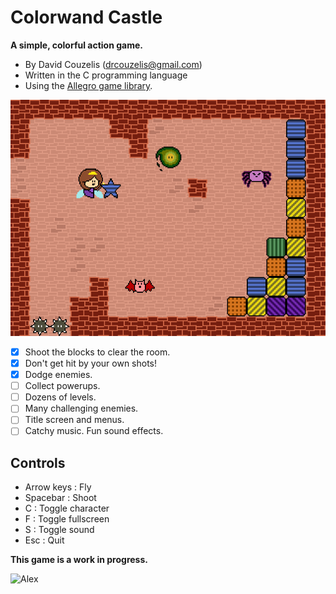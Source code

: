 # Colorwand Castle

**A simple, colorful action game.**

- By David Couzelis (drcouzelis@gmail.com)
- Written in the C programming language
- Using the [Allegro game library](http://liballeg.org/).

![Screenshot](/dev/screenshots/screenshot-2017-03-08.png?raw=true)

- [x] Shoot the blocks to clear the room.
- [x] Don't get hit by your own shots!
- [x] Dodge enemies.
- [ ] Collect powerups.
- [ ] Dozens of levels.
- [ ] Many challenging enemies.
- [ ] Title screen and menus.
- [ ] Catchy music. Fun sound effects.

## Controls

- Arrow keys : Fly
- Spacebar : Shoot
- C : Toggle character
- F : Toggle fullscreen
- S : Toggle sound
- Esc : Quit

**This game is a work in progress.**

![Alex](https://wiki.allegro.cc/pub/2/2a/Alex.gif)
